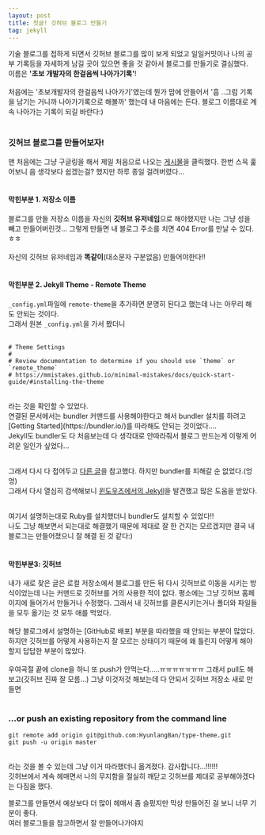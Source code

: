 ```yaml
---
layout: post
title: 첫글! 깃허브 블로그 만들기
tag: jekyll
---
```


기술 블로그를 접하게 되면서 깃허브 블로그를 많이 보게 되었고 일일커밋이나 나의 공부 기록등을 자세하게 남길 곳이 있으면 좋을 것 같아서 블로그를 만들기로 결심했다.<br>
이름은 **'초보 개발자의 한걸음씩 나아가기록'**!<br><br>
처음에는 '초보개발자의 한걸음씩 나아가기'였는데 뭔가 맘에 안들어서 '흠 ..그럼 기록을 남기는 거니까 나아가기록으로 해볼까' 했는데 내 마음에는 든다. 블로그 이름대로 계속 나아가는 기록이 되길 바란다:) <br><br>

### 깃허브 블로그를 만들어보자!
맨 처음에는 그냥 구글링을 해서 제일 처음으로 나오는 [게시물](https://dreamgonfly.github.io/2018/01/27/jekyll-remote-theme.html)을 클릭했다. 한번 스윽 훑어보니 음 생각보다 쉽겠는걸? 했지만 하루 종일 걸려버렸다...<br><br>

#### 막힌부분 1. 저장소 이름


블로그를 만들 저장소 이름을 자신의 **깃허브 유저네임**으로 해야했지만 나는 그냥 성을 빼고 만들어버린것... 그렇게 만들면 내 블로그 주소를 치면 404 Error를 만날 수 있다.ㅎㅎ<br><br>
자신의 깃허브 유저네임과 **똑같이**(대소문자 구분없음) 만들어야한다!!<br>
<br>

#### 막힌부분 2. Jekyll Theme - Remote Theme

`_config.yml`파일에 `remote-theme`을 추가하면 분명히 된다고 했는데 나는 아무리 해도 안되는 것이다. <br>
그래서 원본 `_config.yml`을 가서 봤더니<br>
<br>

```
# Theme Settings
#
# Review documentation to determine if you should use `theme` or `remote_theme`
# https://mmistakes.github.io/minimal-mistakes/docs/quick-start-guide/#installing-the-theme
```
<br>
라는 것을 확인할 수 있었다.<br>
연결된 문서에서는 bundler 커맨드를 사용해야한다고 해서 bundler 설치를 하려고 [Getting Started](https://bundler.io/)를 따라해도 안되는 것이었다....<br>
Jekyll도 bundler도 다 처음보는데 다 생각대로 안따라줘서 블로그 만드는게 이렇게 어려운 일인가 싶었다...<br><br>


그래서 다시 다 접어두고 [다른 글](https://blog.chulgil.me/how-to-make-blog-using-github-4)을 참고했다. 하지만 bundler를 피해갈 순 없었다.(엉엉)<br>
그래서 다시 열심히 검색해보니 [윈도우즈에서의 Jekyll](https://jekyllrb-ko.github.io/docs/windows/)을 발견했고 많은 도움을 받았다.<br><br>

여기서 설명하는대로 Ruby를 설치했더니 bundler도 설치할 수 있었다!!<br>
나도 그냥 해보면서 되는대로 해결했기 때문에 제대로 잘 한 건지는 모르겠지만 결국 내 블로그는 만들어졌으니 잘 해결 된 것 같다:)<br><br>

#### 막힌부분3: 깃허브 

내가 새로 찾은 글은 로컬 저장소에서 블로그를 만든 뒤 다시 깃허브로 이동을 시키는 방식이었는데 나는 커맨드로 깃허브를 거의 사용한 적이 없다. 평소에는 그냥 깃허브 홈페이지에 들어가서 만들거나 수정했다. 그래서 내 깃허브를 클론시키는거나 폴더와 파일들을 모두 옮기는 것 모두 애를 먹었다. <br><br>해당 블로그에서 설명하는 [GitHub로 배포] 부분을 따라했을 때 안되는 부분이 많았다. 하지만 깃허브를 어떻게 사용하는지 잘 모르는 상태이기 때문에 왜 틀린지 어떻게 해야할지 답답한 부분이 많았다. <br><br>우여곡절 끝에 clone을 하니 또 push가 안먹는다.....ㅠㅠㅠㅠㅠㅠㅠ 그래서 pull도 해보고(깃허브 진짜 잘 모름...) 그냥 이것저것 해보는데 다 안되서 깃허브 저장소 새로 만들면<br><br>
### …or push an existing repository from the command line
```
git remote add origin git@github.com:HyunlangBan/type-theme.git
git push -u origin master
```
<br>
라는 것을 볼 수 있는데 그냥 이거 따라했더니 옮겨졌다. 감사합니다...!!!!!!<br> 깃허브에서 계속 헤매면서 나의 무지함을 절실히 깨닫고 깃허브를 제대로 공부해야겠다는 다짐을 했다.<br>

블로그를 만들면서 예상보다 더 많이 헤매서 좀 슬펐지만 막상 만들어진 걸 보니 너무 기분이 좋다. <br>
여러 블로그들을 참고하면서 잘 만들어나가야지

